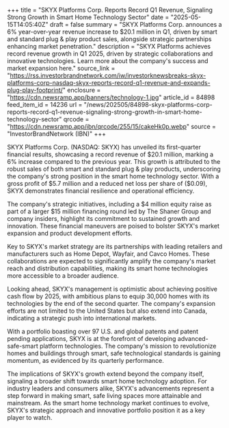 +++
title = "SKYX Platforms Corp. Reports Record Q1 Revenue, Signaling Strong Growth in Smart Home Technology Sector"
date = "2025-05-15T14:05:40Z"
draft = false
summary = "SKYX Platforms Corp. announces a 6% year-over-year revenue increase to $20.1 million in Q1, driven by smart and standard plug & play product sales, alongside strategic partnerships enhancing market penetration."
description = "SKYX Platforms achieves record revenue growth in Q1 2025, driven by strategic collaborations and innovative technologies. Learn more about the company's success and market expansion here."
source_link = "https://rss.investorbrandnetwork.com/iw/investorknewsbreaks-skyx-platforms-corp-nasdaq-skyx-reports-record-q1-revenue-and-expands-plug-play-footprint/"
enclosure = "https://cdn.newsramp.app/banners/technology-1.jpg"
article_id = 84898
feed_item_id = 14236
url = "/news/202505/84898-skyx-platforms-corp-reports-record-q1-revenue-signaling-strong-growth-in-smart-home-technology-sector"
qrcode = "https://cdn.newsramp.app/ibn/qrcode/255/15/cakeHk0p.webp"
source = "InvestorBrandNetwork (IBN)"
+++

<p>SKYX Platforms Corp. (NASDAQ: SKYX) has unveiled its first-quarter financial results, showcasing a record revenue of $20.1 million, marking a 6% increase compared to the previous year. This growth is attributed to the robust sales of both smart and standard plug & play products, underscoring the company's strong position in the smart home technology sector. With a gross profit of $5.7 million and a reduced net loss per share of ($0.09), SKYX demonstrates financial resilience and operational efficiency.</p><p>The company's strategic initiatives, including a $4 million equity raise as part of a larger $15 million financing round led by The Shaner Group and company insiders, highlight its commitment to sustained growth and innovation. These financial maneuvers are poised to bolster SKYX's market expansion and product development efforts.</p><p>Key to SKYX's market strategy are its partnerships with leading retailers and manufacturers such as Home Depot, Wayfair, and Cavco Homes. These collaborations are expected to significantly amplify the company's market reach and distribution capabilities, making its smart home technologies more accessible to a broader audience.</p><p>Looking ahead, SKYX's management is optimistic about achieving positive cash flow by 2025, with ambitious plans to equip 30,000 homes with its technologies by the end of the second quarter. The company's expansion efforts are not limited to the United States but also extend into Canada, indicating a strategic push into international markets.</p><p>With a portfolio boasting over 97 U.S. and global patents and patent pending applications, SKYX is at the forefront of developing advanced-safe-smart platform technologies. The company's mission to revolutionize homes and buildings through smart, safe technological standards is gaining momentum, as evidenced by its quarterly performance.</p><p>The implications of SKYX's growth extend beyond the company itself, signaling a broader shift towards smart home technology adoption. For industry leaders and consumers alike, SKYX's advancements represent a step forward in making smart, safe living spaces more attainable and mainstream. As the smart home technology market continues to evolve, SKYX's strategic approach and innovative portfolio position it as a key player to watch.</p>